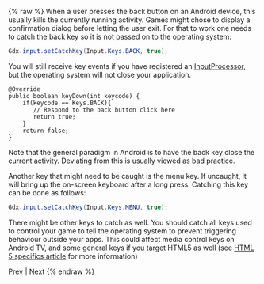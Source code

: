 {% raw %}
When a user presses the back button on an Android device, this usually kills the currently running activity. Games might chose to display a confirmation dialog before letting the user exit. For that to work one needs to catch the back key so it is not passed on to the operating system:

```java
Gdx.input.setCatchKey(Input.Keys.BACK, true);
```

You will still receive key events if you have registered an [InputProcessor](event-handling), but the operating system will not close your application.

```   
@Override
public boolean keyDown(int keycode) {
    if(keycode == Keys.BACK){
       // Respond to the back button click here
       return true;
    }
    return false;
}
```

Note that the general paradigm in Android is to have the back key close the current activity. Deviating from this is usually viewed as bad practice.

Another key that might need to be caught is the menu key. If uncaught, it will bring up the on-screen keyboard after a long press. Catching this key can be done as follows:

```java
Gdx.input.setCatchKey(Input.Keys.MENU, true);
```

There might be other keys to catch as well. You should catch all keys used to control your game to tell the operating system to prevent triggering behaviour outside your apps. This could affect media control keys on Android TV, and some general keys if you target HTML5 as well (see [HTML 5 specifics article](https://github.com/libgdx/libgdx/wiki/HTML5-Backend-and-GWT-Specifics#preventing-keys-from-triggering-scrolling-and-other-browser-functions) for more information)
 
[Prev](cursor-visibility-and-catching) | [Next](on-screen-keyboard)
{% endraw %}